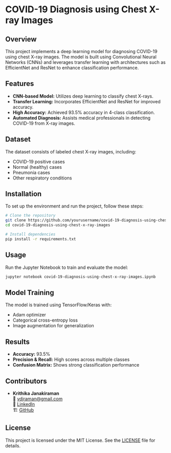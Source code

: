 
# COVID-19 Diagnosis using Chest X-ray Images

## Overview
This project implements a deep learning model for diagnosing COVID-19 using chest X-ray images. The model is built using Convolutional Neural Networks (CNNs) and leverages transfer learning with architectures such as EfficientNet and ResNet to enhance classification performance.

## Features
- **CNN-based Model:** Utilizes deep learning to classify chest X-rays.
- **Transfer Learning:** Incorporates EfficientNet and ResNet for improved accuracy.
- **High Accuracy:** Achieved 93.5% accuracy in 4-class classification.
- **Automated Diagnosis:** Assists medical professionals in detecting COVID-19 from X-ray images.

## Dataset
The dataset consists of labeled chest X-ray images, including:
- COVID-19 positive cases
- Normal (healthy) cases
- Pneumonia cases
- Other respiratory conditions

## Installation
To set up the environment and run the project, follow these steps:

```bash
# Clone the repository
git clone https://github.com/yourusername/covid-19-diagnosis-using-chest-x-ray-images.git
cd covid-19-diagnosis-using-chest-x-ray-images

# Install dependencies
pip install -r requirements.txt
```

## Usage
Run the Jupyter Notebook to train and evaluate the model:
```bash
jupyter notebook covid-19-diagnosis-using-chest-x-ray-images.ipynb
```

## Model Training
The model is trained using TensorFlow/Keras with:
- Adam optimizer
- Categorical cross-entropy loss
- Image augmentation for generalization

## Results
- **Accuracy:** 93.5%
- **Precision & Recall:** High scores across multiple classes
- **Confusion Matrix:** Shows strong classification performance

## Contributors
- **Krithika Janakiraman**  
  📧 [vdjraman@gmail.com](mailto:vdjraman@gmail.com)  
  🔗 [LinkedIn](https://www.linkedin.com/in/krithika-j-62713b243/)  
  🏗 [GitHub](https://github.com/krithi8028)

## License
This project is licensed under the MIT License. See the [LICENSE](LICENSE) file for details.

